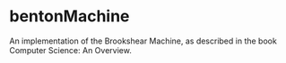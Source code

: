 # bentonMachine

An implementation of the Brookshear Machine, as described in the book
Computer Science: An Overview.
